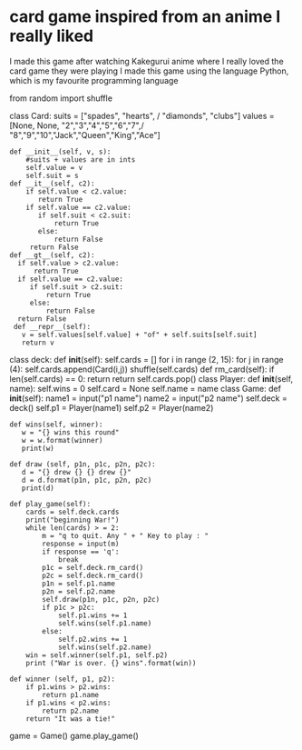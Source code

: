 # card game inspired from an anime I really liked
I made this game after watching Kakegurui anime where I really loved the card game they were playing
I made this game using the language Python, which is my favourite programming language

from random import shuffle

class Card:
    suits = ["spades", "hearts", /
             "diamonds", "clubs"]
    values = [None, None, "2","3","4","5","6","7",/
              "8","9","10","Jack","Queen","King","Ace"]

    def __init__(self, v, s):
        #suits + values are in ints
        self.value = v
        self.suit = s
    def __it__(self, c2):
        if self.value < c2.value:
           return True
        if self.value == c2.value:
           if self.suit < c2.suit:
               return True
           else:
               return False
         return False
    def __gt__(self, c2):
      if self.value > c2.value:
          return True
      if self.value == c2.value:
         if self.suit > c2.suit:
             return True
         else:
             return False
      return False
     def __repr__(self):
       v = self.values[self.value] + "of" + self.suits[self.suit]
       return v
class deck:
    def __init__(self):
      self.cards = []
      for i in range (2, 15):
         for j in range (4):
            self.cards.append(Card(i,j))
       shuffle(self.cards)
     def rm_card(self):
        if len(self.cards) == 0:
           return
        return self.cards.pop()
class Player:
    def __init__(self, name):
       self.wins = 0
       self.card = None
       self.name = name
class Game:
    def __init__(self):
      name1 = input("p1 name")
      name2 = input("p2 name")
      self.deck = deck()
      self.p1 = Player(name1)
      self.p2 = Player(name2)
    
    def wins(self, winner):
       w = "{} wins this round"
       w = w.format(winner)
       print(w)
       
    def draw (self, p1n, p1c, p2n, p2c):
       d = "{} drew {} {} drew {}"
       d = d.format(p1n, p1c, p2n, p2c)
       print(d)

    def play_game(self):
        cards = self.deck.cards
        print("beginning War!")
        while len(cards) > = 2:
            m = "q to quit. Any " + " Key to play : "
            response = input(m)
            if response == 'q':
                break
            p1c = self.deck.rm_card()
            p2c = self.deck.rm_card()
            p1n = self.p1.name
            p2n = self.p2.name
            self.draw(p1n, p1c, p2n, p2c)
            if p1c > p2c:
                self.p1.wins += 1
                self.wins(self.p1.name)
            else:
                self.p2.wins += 1
                self.wins(self.p2.name)
        win = self.winner(self.p1, self.p2)
        print ("War is over. {} wins".format(win))

    def winner (self, p1, p2):
        if p1.wins > p2.wins:
            return p1.name
        if p1.wins < p2.wins:
            return p2.name
        return "It was a tie!"
game = Game()
game.play_game()


